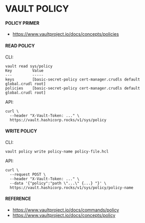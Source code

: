 # VAULT POLICY

#### POLICY PRIMER
- https://www.vaultproject.io/docs/concepts/policies

#### READ POLICY
CLI:
```
vault read sys/policy                    
Key         Value
---         -----
keys        [basic-secret-policy cert-manager.crudls default global.crudl root]
policies    [basic-secret-policy cert-manager.crudls default global.crudl root]
```
API:
```
curl \
  --header "X-Vault-Token: ..." \
  https://vault.hashicorp.rocks/v1/sys/policy
```




#### WRITE POLICY
CLI:
```
vault policy write policy-name policy-file.hcl
```
API:
```
curl \
  --request POST \
  --header "X-Vault-Token: ..." \
  --data '{"policy":"path \"...\" {...} "}' \
  https://vault.hashicorp.rocks/v1/sys/policy/policy-name

```








#### REFERENCE
- https://www.vaultproject.io/docs/commands/policy
- https://www.vaultproject.io/docs/concepts/policy








